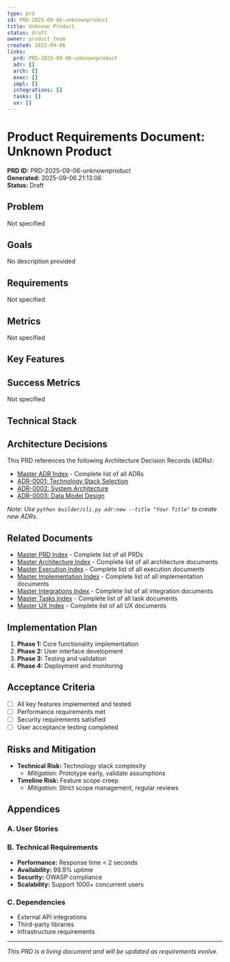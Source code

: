 ```yaml
---
type: prd
id: PRD-2025-09-06-unknownproduct
title: Unknown Product
status: draft
owner: product_team
created: 2025-09-06
links:
  prd: PRD-2025-09-06-unknownproduct
  adr: []
  arch: []
  exec: []
  impl: []
  integrations: []
  tasks: []
  ux: []
---
```


# Product Requirements Document: Unknown Product

**PRD ID:** PRD-2025-09-06-unknownproduct  
**Generated:** 2025-09-06 21:13:06  
**Status:** Draft

## Problem

Not specified

## Goals

No description provided

## Requirements

Not specified

## Metrics

Not specified

## Key Features


## Success Metrics

Not specified

## Technical Stack


## Architecture Decisions

This PRD references the following Architecture Decision Records (ADRs):

- [Master ADR Index](./adrs/0000_MASTER_ADR.md) - Complete list of all ADRs
- [ADR-0001: Technology Stack Selection](./adrs/ADR-0001.md)
- [ADR-0002: System Architecture](./adrs/ADR-0002.md)
- [ADR-0003: Data Model Design](./adrs/ADR-0003.md)

*Note: Use `python builder/cli.py adr:new --title "Your Title"` to create new ADRs.*

## Related Documents

- [Master PRD Index](./prd/0000_MASTER_PRD.md) - Complete list of all PRDs
- [Master Architecture Index](./arch/0000_MASTER_ARCH.md) - Complete list of all architecture documents
- [Master Execution Index](./exec/0000_MASTER_EXEC.md) - Complete list of all execution documents
- [Master Implementation Index](./impl/0000_MASTER_IMPL.md) - Complete list of all implementation documents
- [Master Integrations Index](./integrations/0000_MASTER_INTEGRATIONS.md) - Complete list of all integration documents
- [Master Tasks Index](./tasks/0000_MASTER_TASKS.md) - Complete list of all task documents
- [Master UX Index](./ux/0000_MASTER_UX.md) - Complete list of all UX documents

## Implementation Plan

1. **Phase 1:** Core functionality implementation
2. **Phase 2:** User interface development
3. **Phase 3:** Testing and validation
4. **Phase 4:** Deployment and monitoring

## Acceptance Criteria

- [ ] All key features implemented and tested
- [ ] Performance requirements met
- [ ] Security requirements satisfied
- [ ] User acceptance testing completed

## Risks and Mitigation

- **Technical Risk:** Technology stack complexity
  - *Mitigation:* Prototype early, validate assumptions
- **Timeline Risk:** Feature scope creep
  - *Mitigation:* Strict scope management, regular reviews

## Appendices

### A. User Stories


### B. Technical Requirements

- **Performance:** Response time < 2 seconds
- **Availability:** 99.9% uptime
- **Security:** OWASP compliance
- **Scalability:** Support 1000+ concurrent users

### C. Dependencies

- External API integrations
- Third-party libraries
- Infrastructure requirements

---

*This PRD is a living document and will be updated as requirements evolve.*
